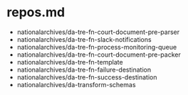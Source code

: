 # repos.md
- nationalarchives/da-tre-fn-court-document-pre-parser
- nationalarchives/da-tre-fn-slack-notifications
- nationalarchives/da-tre-fn-process-monitoring-queue 
- nationalarchives/da-tre-fn-court-document-pre-packer
- nationalarchives/da-tre-fn-template
- nationalarchives/da-tre-fn-failure-destination
- nationalarchives/da-tre-fn-success-destination
- nationalarchives/da-transform-schemas
